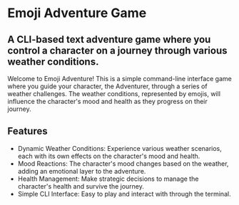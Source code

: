 # Emoji Adventure Game
## A CLI-based text adventure game where you control a character on a journey through various weather conditions.

Welcome to Emoji Adventure! This is a simple command-line interface game where you guide your character, the Adventurer, through a series of weather challenges. The weather conditions, represented by emojis, will influence the character's mood and health as they progress on their journey.
## Features
- Dynamic Weather Conditions: Experience various weather scenarios, each with its own effects on the character's mood and health.
- Mood Reactions: The character's mood changes based on the weather, adding an emotional layer to the adventure.
- Health Management: Make strategic decisions to manage the character's health and survive the journey.
- Simple CLI Interface: Easy to play and interact with through the terminal.
